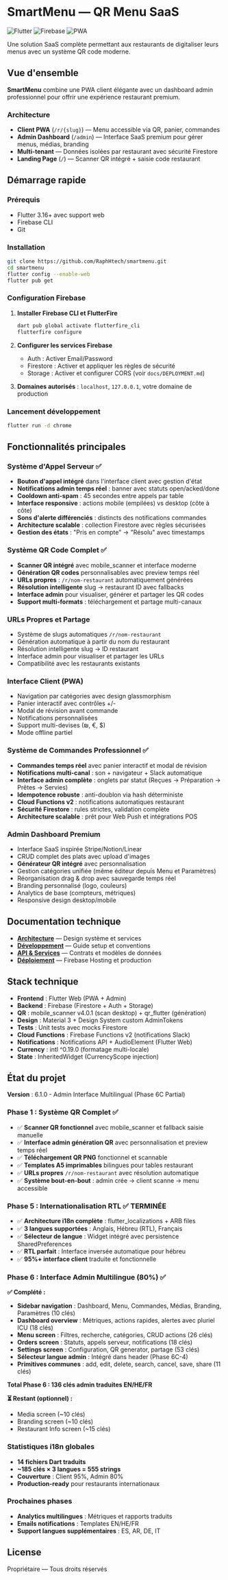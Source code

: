 # SmartMenu — QR Menu SaaS

![Flutter](https://img.shields.io/badge/Flutter-3.16%2B-blue)
![Firebase](https://img.shields.io/badge/Firebase-Ready-orange)
![PWA](https://img.shields.io/badge/PWA-Ready-success)

Une solution SaaS complète permettant aux restaurants de digitaliser leurs menus avec un système QR code moderne.

## Vue d'ensemble

**SmartMenu** combine une PWA client élégante avec un dashboard admin professionnel pour offrir une expérience restaurant premium.

### Architecture

- **Client PWA** (`/r/{slug}`) — Menu accessible via QR, panier, commandes
- **Admin Dashboard** (`/admin`) — Interface SaaS premium pour gérer menus, médias, branding
- **Multi-tenant** — Données isolées par restaurant avec sécurité Firestore
- **Landing Page** (`/`) — Scanner QR intégré + saisie code restaurant

## Démarrage rapide

### Prérequis

- Flutter 3.16+ avec support web
- Firebase CLI
- Git

### Installation

```bash
git clone https://github.com/RaphHtech/smartmenu.git
cd smartmenu
flutter config --enable-web
flutter pub get
```

### Configuration Firebase

1. **Installer Firebase CLI et FlutterFire**

   ```bash
   dart pub global activate flutterfire_cli
   flutterfire configure
   ```

2. **Configurer les services Firebase**

   - Auth : Activer Email/Password
   - Firestore : Activer et appliquer les règles de sécurité
   - Storage : Activer et configurer CORS (voir `docs/DEPLOYMENT.md`)

3. **Domaines autorisés** : `localhost`, `127.0.0.1`, votre domaine de production

### Lancement développement

```bash
flutter run -d chrome
```

## Fonctionnalités principales

### Système d'Appel Serveur ✅

- **Bouton d'appel intégré** dans l'interface client avec gestion d'état
- **Notifications admin temps réel** : banner avec statuts open/acked/done
- **Cooldown anti-spam** : 45 secondes entre appels par table
- **Interface responsive** : actions mobile (empilées) vs desktop (côte à côte)
- **Sons d'alerte différenciés** : distincts des notifications commandes
- **Architecture scalable** : collection Firestore avec règles sécurisées
- **Gestion des états** : "Pris en compte" → "Résolu" avec timestamps

### Système QR Code Complet ✅

- **Scanner QR intégré** avec mobile_scanner et interface moderne
- **Génération QR codes** personnalisables avec preview temps réel
- **URLs propres** : `/r/nom-restaurant` automatiquement générées
- **Résolution intelligente** slug → restaurant ID avec fallbacks
- **Interface admin** pour visualiser, générer et partager les QR codes
- **Support multi-formats** : téléchargement et partage multi-canaux

### URLs Propres et Partage

- Système de slugs automatiques `/r/nom-restaurant`
- Génération automatique à partir du nom du restaurant
- Résolution intelligente slug → ID restaurant
- Interface admin pour visualiser et partager les URLs
- Compatibilité avec les restaurants existants

### Interface Client (PWA)

- Navigation par catégories avec design glassmorphism
- Panier interactif avec contrôles +/-
- Modal de révision avant commande
- Notifications personnalisées
- Support multi-devises (₪, €, $)
- Mode offline partiel

### Système de Commandes Professionnel ✅

- **Commandes temps réel** avec panier interactif et modal de révision
- **Notifications multi-canal** : son + navigateur + Slack automatique
- **Interface admin complète** : onglets par statut (Reçues → Préparation → Prêtes → Servies)
- **Idempotence robuste** : anti-doublon via hash déterministe
- **Cloud Functions v2** : notifications automatiques restaurant
- **Sécurité Firestore** : rules strictes, validation complète
- **Architecture scalable** : prêt pour Web Push et intégrations POS

### Admin Dashboard Premium

- Interface SaaS inspirée Stripe/Notion/Linear
- CRUD complet des plats avec upload d'images
- **Générateur QR intégré** avec personnalisation
- Gestion catégories unifiée (même éditeur depuis Menu et Paramètres)
- Réorganisation drag & drop avec sauvegarde temps réel
- Branding personnalisé (logo, couleurs)
- Analytics de base (compteurs, métriques)
- Responsive design desktop/mobile

## Documentation technique

- **[Architecture](docs/ARCHITECTURE.md)** — Design système et services
- **[Développement](docs/DEVELOPMENT.md)** — Guide setup et conventions
- **[API & Services](docs/API.md)** — Contrats et modèles de données
- **[Déploiement](docs/DEPLOYMENT.md)** — Firebase Hosting et production

## Stack technique

- **Frontend** : Flutter Web (PWA + Admin)
- **Backend** : Firebase (Firestore + Auth + Storage)
- **QR** : mobile_scanner v4.0.1 (scan desktop) + qr_flutter (génération)
- **Design** : Material 3 + Design System custom AdminTokens
- **Tests** : Unit tests avec mocks Firestore
- **Cloud Functions** : Firebase Functions v2 (notifications Slack)
- **Notifications** : Notifications API + AudioElement (Flutter Web)
- **Currency** : intl ^0.19.0 (formatage multi-locale)
- **State** : InheritedWidget (CurrencyScope injection)

## État du projet

**Version** : 6.1.0 - Admin Interface Multilingual (Phase 6C Partial)

### Phase 1 : Système QR Complet ✅

- ✅ **Scanner QR fonctionnel** avec mobile_scanner et fallback saisie manuelle
- ✅ **Interface admin génération QR** avec personnalisation et preview temps réel
- ✅ **Téléchargement QR PNG** fonctionnel et scannable
- ✅ **Templates A5 imprimables** bilingues pour tables restaurant
- ✅ **URLs propres** `/r/nom-restaurant` avec résolution automatique
- ✅ **Système bout-en-bout** : admin crée → client scanne → menu accessible

### Phase 5 : Internationalisation RTL ✅ TERMINÉE

- ✅ **Architecture i18n complète** : flutter_localizations + ARB files
- ✅ **3 langues supportées** : Anglais, Hébreu (RTL), Français
- ✅ **Sélecteur de langue** : Widget intégré avec persistence SharedPreferences
- ✅ **RTL parfait** : Interface inversée automatique pour hébreu
- ✅ **95%+ interface client** traduite et fonctionnelle

### Phase 6 : Interface Admin Multilingue (80%) ✅

**✅ Complété :**

- **Sidebar navigation** : Dashboard, Menu, Commandes, Médias, Branding, Paramètres (10 clés)
- **Dashboard overview** : Métriques, actions rapides, alertes avec pluriel ICU (18 clés)
- **Menu screen** : Filtres, recherche, catégories, CRUD actions (26 clés)
- **Orders screen** : Statuts, appels serveur, notifications (18 clés)
- **Settings screen** : Configuration, QR generator, partage (53 clés)
- **Sélecteur langue admin** : Intégré dans header (Phase 6C-4)
- **Primitives communes** : add, edit, delete, search, cancel, save, share (11 clés)

**Total Phase 6 : 136 clés admin traduites EN/HE/FR**

**⏳ Restant (optionnel) :**

- Media screen (~10 clés)
- Branding screen (~10 clés)
- Restaurant Info screen (~15 clés)

### Statistiques i18n globales

- **14 fichiers Dart traduits**
- **~185 clés × 3 langues = 555 strings**
- **Couverture** : Client 95%, Admin 80%
- **Production-ready** pour restaurants internationaux

### Prochaines phases

- **Analytics multilingues** : Métriques et rapports traduits
- **Emails notifications** : Templates EN/HE/FR
- **Support langues supplémentaires** : ES, AR, DE, IT

## License

Propriétaire — Tous droits réservés
